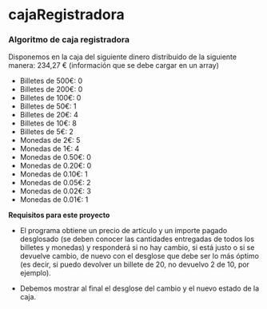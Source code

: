 # cajaRegistradora

### Algoritmo de caja registradora

Disponemos en la caja del siguiente dinero distribuido de la siguiente manera: 234,27 € (información que se debe cargar en un array)

- Billetes de 500€: 0
- Billetes de 200€: 0
- Billetes de 100€: 0
- Billetes de 50€: 1 
- Billetes de 20€: 4
- Billetes de 10€: 8
- Billetes de 5€: 2
- Monedas de 2€: 5
- Monedas de 1€: 4
- Monedas de 0.50€: 0
- Monedas de 0.20€: 0
- Monedas de 0.10€: 1
- Monedas de 0.05€: 2
- Monedas de 0.02€: 3
- Monedas de 0.01€: 1


**Requisitos para este proyecto**
- El programa obtiene un precio de artículo y un importe pagado desglosado (se deben conocer las cantidades entregadas de todos los billetes y monedas) y responderá si no hay cambio, si está justo o si se devuelve cambio, de nuevo con el desglose que debe ser lo más óptimo (es decir, si puedo devolver un billete de 20, no devuelvo 2 de 10, por ejemplo).

- Debemos mostrar al final el desglose del cambio y el nuevo estado de la caja.

